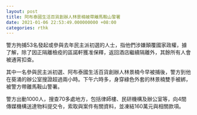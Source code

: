```yaml
---
layout: post
title: 阿布泰國生活百貨創辦人林景楠被帶離馬鞍山警署
date: 2021-01-06 22:53:49.000000000 +08:00
categories: rthk
---
```


警方拘捕53名發起或參與去年民主派初選的人士，指他們涉嫌顛覆國家政權，據了解，除了因正隔離檢疫的區諾軒獲准保釋，返回酒店繼續隔離外，其餘所有人會被通宵扣查。

其中一名參與民主派初選、阿布泰國生活百貨創辦人林景楠今早被捕後，警方到他在葵涌的辦公室搜證超過兩小時。下午六時多，身穿綠色外套的林景楠雙手被綁，被警方帶離馬鞍山警署。

警方出動1000人，搜查70多處地方，包括律師樓、民研機構及辦公室等，向4間傳媒機構送達物料提交令，索取與案件有關資料，並凍結160萬元與相關款項。

